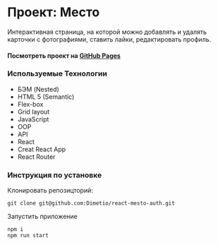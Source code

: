# Проект: Место

Интерактивная страница, на которой можно добавлять и удалять карточки с фотографиями, ставить лайки, редактировать профиль.

#### Посмотреть проект на [GitHub Pages](https://dimetio.github.io/react-mesto-auth)

### Используемые Технологии
* БЭМ (Nested)
* HTML 5 (Semantic)
* Flex-box
* Grid layout
* JavaScript
* OOP
* API
* React
* Creat React App
* React Router

### Инструкция по установке
Клонировать репозицторий:

```
git clone git@github.com:Dimetio/react-mesto-auth.git
```

Запустить приложение

```
npm i
npm run start
```